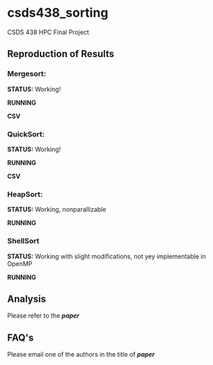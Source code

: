 # csds438_sorting
CSDS 438 HPC Final Project  

## Reproduction of Results  

### Mergesort:  

**STATUS:**  Working! 

**RUNNING**  

**CSV**  

### QuickSort:  

**STATUS:**  Working!

**RUNNING**  

**CSV**  

### HeapSort:  

**STATUS:**  Working, nonparallizable 

**RUNNING**  

### ShellSort

**STATUS:**  Working with slight modifications, not yey implementable in OpenMP

**RUNNING** 

## Analysis  

Please refer to the ***paper***

## FAQ's

Please email one of the authors in the title of ***paper***



